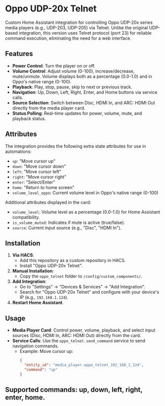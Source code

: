 # Oppo UDP-20x Telnet

Custom Home Assistant integration for controlling Oppo UDP-20x series media players (e.g., UDP-203, UDP-205) via Telnet. Unlike the original UDP-based integration, this version uses Telnet protocol (port 23) for reliable command execution, eliminating the need for a web interface.

## Features
- **Power Control**: Turn the player on or off.
- **Volume Control**: Adjust volume (0-100), increase/decrease, mute/unmute. Volume displays both as a percentage (0.0-1.0) and in Oppo's native range (0-100).
- **Playback**: Play, stop, pause, skip to next or previous track.
- **Navigation**: Up, Down, Left, Right, Enter, and Home buttons via service calls.
- **Source Selection**: Switch between Disc, HDMI In, and ARC: HDMI Out directly from the media player card.
- **Status Polling**: Real-time updates for power, volume, mute, and playback status.

## Attributes
The integration provides the following extra state attributes for use in automations:
- `up`: "Move cursor up"
- `down`: "Move cursor down"
- `left`: "Move cursor left"
- `right`: "Move cursor right"
- `enter`: "Select/Enter"
- `home`: "Return to home screen"
- `volume_level_oppo`: Current volume level in Oppo's native range (0-100)

Additional attributes displayed in the card:
- `volume_level`: Volume level as a percentage (0.0-1.0) for Home Assistant compatibility.
- `is_volume_muted`: Indicates if mute is active (true/false).
- `source`: Current input source (e.g., "Disc", "HDMI In").

## Installation
1. **Via HACS**:
   - Add this repository as a custom repository in HACS.
   - Install "Oppo UDP-20x Telnet".
2. **Manual Installation**:
   - Copy the `oppo_telnet` folder to `/config/custom_components/`.
3. **Add Integration**:
   - Go to "Settings" → "Devices & Services" → "Add Integration".
   - Search for "Oppo UDP-20x Telnet" and configure with your device's IP (e.g., `192.168.1.124`).
4. **Restart Home Assistant**.

## Usage
- **Media Player Card**: Control power, volume, playback, and select input sources (Disc, HDMI In, ARC: HDMI Out) directly from the card.
- **Service Calls**: Use the `oppo_telnet.send_command` service to send navigation commands.
  - Example: Move cursor up:
    ```json
    {
      "entity_id": "media_player.oppo_telnet_192_168_1_124",
      "command": "up"
    }

## Supported commands: up, down, left, right, enter, home.
## 
